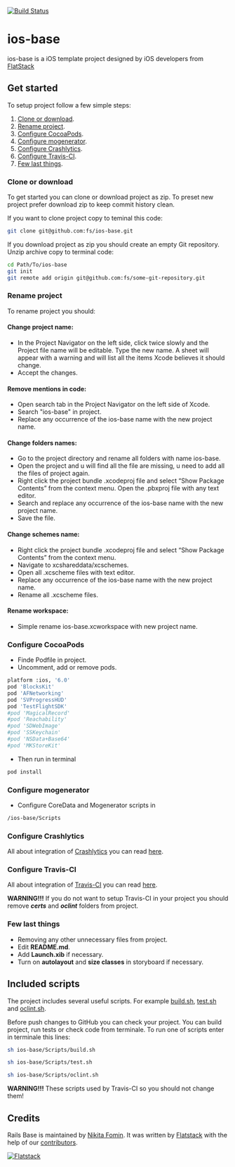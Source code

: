 [![Build Status](https://api.travis-ci.org/fs/ios-base.svg?branch=master)](https://travis-ci.org/fs/ios-base)

# ios-base

ios-base is a iOS template project designed by iOS developers from [FlatStack](http://www.flatstack.com/)


## Get started

To setup project follow a few simple steps:
 1. [Clone or download](#clone-or-download).
 2. [Rename project](#rename-project).
 3. [Configure CocoaPods](#configure-cocoapods).
 4. [Configure mogenerator](#configure-mogenerator).
 5. [Configure Crashlytics](#configure-crashlytics).
 6. [Configure Travis-CI](#configure-travis-ci).
 7. [Few last things](#few-last-things).

### Clone or download

To get started you can clone or download project as zip. To preset new project prefer download zip to keep commit history clean.

If you want to clone project copy to teminal this code:
```sh
git clone git@github.com:fs/ios-base.git
```

If you download project as zip you should create an empty Git repository. Unzip archive copy to terminal code:
```sh
cd Path/To/ios-base
git init
git remote add origin git@github.com:fs/some-git-repository.git
```
### Rename project
To rename project you should:

#### Change project name:
* In the Project Navigator on the left side, click twice slowly and the Project file name will be editable. Type the new name. A sheet will appear with a warning and will list all the items Xcode believes it should change.
* Accept the changes.

#### Remove mentions in code:
* Open search tab in the Project Navigator on the left side of Xcode.
* Search "ios-base" in project.
* Replace any occurrence of the ios-base name with the new project name.

#### Change folders names:
* Go to the project directory and rename all folders with name ios-base.
* Open the project and u will find all the file are missing, u need to add all the files of project again.
* Right click the project bundle .xcodeproj file and select “Show Package Contents” from the context menu. Open the .pbxproj file with any text editor.
* Search and replace any occurrence of the ios-base name with the new project name.
* Save the file.

#### Change schemes name:
* Right click the project bundle .xcodeproj file and select “Show Package Contents” from the context menu.
* Navigate to xcshareddata/xcschemes.
* Open all .xcscheme files with text editor.
* Replace any occurrence of the ios-base name with the new project name.
* Rename all .xcscheme files.

#### Rename workspace:
* Simple rename ios-base.xcworkspace with new project name.

### Configure CocoaPods
* Finde Podfile in project.
* Uncomment, add or remove pods.

```sh
platform :ios, '6.0'
pod 'BlocksKit'
pod 'AFNetworking'
pod 'SVProgressHUD'
pod 'TestFlightSDK'
#pod 'MagicalRecord'
#pod 'Reachability'
#pod 'SDWebImage'
#pod 'SSKeychain'
#pod 'NSData+Base64'
#pod 'MKStoreKit'
```

* Then run in terminal

```sh
pod install
```

### Configure mogenerator
* Configure CoreData and Mogenerator scripts in

```sh
/ios-base/Scripts 
```

### Configure Crashlytics
All about integration of [Crashlytics](http://try.crashlytics.com/) you can read [here](https://github.com/fs/guides/tree/master/services-and-tools/crashlytics).

### Configure Travis-CI
All about integration of [Travis-CI](https://travis-ci.org/) you can read [here](https://github.com/fs/guides/tree/master/services-and-tools/travis-ci).

**WARNING!!!** If you do not want to setup Travis-CI in your project you should remove ***certs*** and ***oclint*** folders from project.

### Few last things

* Removing any other unnecessary files from project.
* Edit **README.md**.
* Add **Launch.xib** if necessary.
* Turn on **autolayout** and **size classes** in storyboard if necessary.

## Included scripts

The project includes several useful scripts. For example [build.sh](https://github.com/fs/ios-base/blob/master/ios-base/Scripts/build.sh), [test.sh](https://github.com/fs/ios-base/blob/master/ios-base/Scripts/test.sh) and [oclint.sh](https://github.com/fs/ios-base/blob/master/ios-base/Scripts/oclint.sh).

Before push changes to GitHub you can check your project. You can build project, run tests or check code from terminale. To run one of scripts enter in terminale this lines:
```sh
sh ios-base/Scripts/build.sh 
```
```sh
sh ios-base/Scripts/test.sh 
```
```sh
sh ios-base/Scripts/oclint.sh 
```

**WARNING!!!** These scripts used by Travis-CI so you should not change them!

## Credits

Rails Base is maintained by [Nikita Fomin](http://github.com/nikitafomin).
It was written by [Flatstack](http://www.flatstack.com) with the help of our
[contributors](http://github.com/fs/ios-base/contributors).


[![Flatstack](https://avatars0.githubusercontent.com/u/15136?v=2&s=200)](http://www.flatstack.com)

